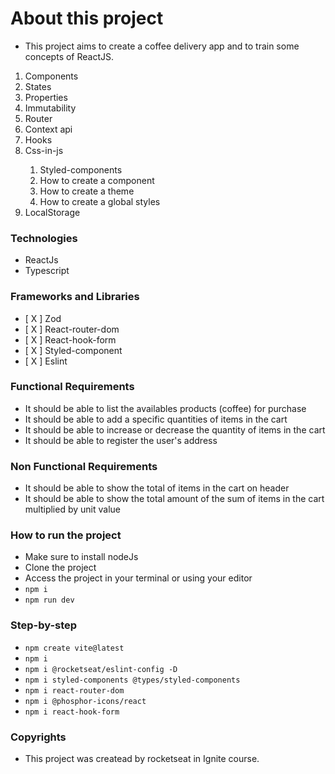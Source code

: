 # About this project

- This project aims to create a coffee delivery app and to train some concepts of ReactJS.

<ol>
    <li>Components</li>
    <li>States</li>
    <li>Properties</li>
    <li>Immutability</li>
    <li>Router</li>
    <li>Context api</li>
    <li>Hooks</li>
    <li>Css-in-js</li>
    <ol>
        <li>Styled-components</li>
        <li>How to create a component</li>
        <li>How to create a theme</li>
        <li>How to create a global styles</li>
    </ol>
    <li>LocalStorage</li>
</ol>

### Technologies

- ReactJs
- Typescript

### Frameworks and Libraries

- [ X ] Zod
- [ X ] React-router-dom
- [ X ] React-hook-form
- [ X ] Styled-component
- [ X ] Eslint

### Functional Requirements

- It should be able to list the availables products (coffee) for purchase
- It should be able to add a specific quantities of items in the cart
- It should be able to increase or decrease the quantity of items in the cart
- It should be able to register the user's address

### Non Functional Requirements

- It should be able to show the total of items in the cart on header
- It should be able to show the total amount of the sum of items in the cart multiplied by unit value

### How to run the project

- Make sure to install nodeJs
- Clone the project
- Access the project in your terminal or using your editor
- `npm i`
- `npm run dev`

### Step-by-step

- `npm create vite@latest`
- `npm i`
- `npm i @rocketseat/eslint-config -D`
- `npm i styled-components @types/styled-components`
- `npm i react-router-dom`
- `npm i @phosphor-icons/react`
- `npm i react-hook-form`

### Copyrights

- This project was createad by rocketseat in Ignite course.
